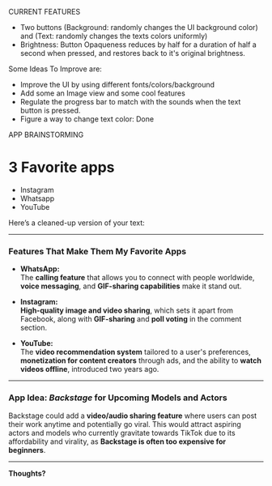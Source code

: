CURRENT FEATURES

- Two buttons (Background: randomly changes the UI background color) and (Text: randomly changes the texts colors uniformly)
- Brightness: Button Opaqueness reduces by half for a duration of half a second when pressed, and restores back to it's original brightness.

Some Ideas To Improve are:
- Improve the UI by using different fonts/colors/background
- Add some an Image view and some cool features
- Regulate the progress bar to match with the sounds when the text button is pressed. 
- Figure a way to change text color: Done 




APP BRAINSTORMING

# 3 Favorite apps
- Instagram 
- Whatsapp
- YouTube 

Here’s a cleaned-up version of your text:

---

### Features That Make Them My Favorite Apps  

- **WhatsApp:**  
  The **calling feature** that allows you to connect with people worldwide, **voice messaging**, and **GIF-sharing capabilities** make it stand out.  

- **Instagram:**  
  **High-quality image and video sharing**, which sets it apart from Facebook, along with **GIF-sharing** and **poll voting** in the comment section.  

- **YouTube:**  
  The **video recommendation system** tailored to a user's preferences, **monetization for content creators** through ads, and the ability to **watch videos offline**, introduced two years ago.  

---

### App Idea: *Backstage* for Upcoming Models and Actors  

Backstage could add a **video/audio sharing feature** where users can post their work anytime and potentially go viral. This would attract aspiring actors and models who currently gravitate towards TikTok due to its affordability and virality, as **Backstage is often too expensive for beginners**.  

---

**Thoughts?**
